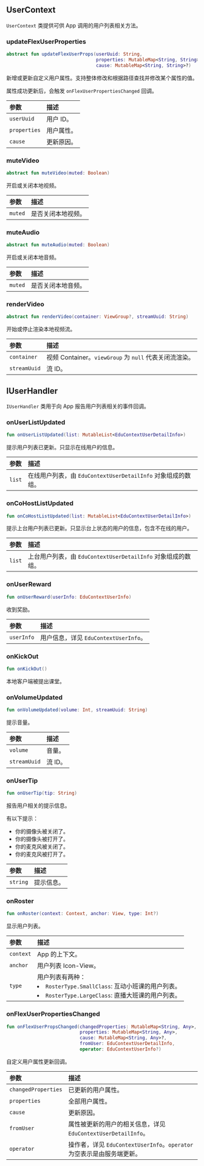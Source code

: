 ## UserContext

`UserContext` 类提供可供 App 调用的用户列表相关方法。

### updateFlexUserProperties

```kotlin
abstract fun updateFlexUserProps(userUuid: String, 
                                 properties: MutableMap<String, String>,
                                 cause: MutableMap<String, String>?)
```

新增或更新自定义用户属性。支持整体修改和根据路径查找并修改某个属性的值。

属性成功更新后，会触发 `onFlexUserPropertiesChanged` 回调。

| 参数         | 描述       |
| :----------- | :--------- |
| `userUuid`   | 用户 ID。  |
| `properties` | 用户属性。 |
| `cause`      | 更新原因。 |

### muteVideo

```kotlin
abstract fun muteVideo(muted: Boolean)
```

开启或关闭本地视频。

| 参数    | 描述               |
| :------ | :----------------- |
| `muted` | 是否关闭本地视频。 |

### muteAudio

```kotlin
abstract fun muteAudio(muted: Boolean)
```

开启或关闭本地音频。

| 参数    | 描述               |
| :------ | :----------------- |
| `muted` | 是否关闭本地音频。 |

### renderVideo

```kotlin
abstract fun renderVideo(container: ViewGroup?, streamUuid: String)
```

开始或停止渲染本地视频流。

| 参数         | 描述                                                   |
| :----------- | :----------------------------------------------------- |
| `container`  | 视频 Container。`viewGroup` 为 `null` 代表关闭流渲染。 |
| `streamUuid` | 流 ID。                                                |

## IUserHandler

`IUserHandler` 类用于向 App 报告用户列表相关的事件回调。

### onUserListUpdated

```kotlin
fun onUserListUpdated(list: MutableList<EduContextUserDetailInfo>)
```

提示用户列表已更新。只显示在线用户的信息。

| 参数   | 描述                                                         |
| :----- | :----------------------------------------------------------- |
| `list` | 在线用户列表，由 `EduContextUserDetailInfo` 对象组成的数组。 |

### onCoHostListUpdated

```kotlin
fun onCoHostListUpdated(list: MutableList<EduContextUserDetailInfo>)
```

提示上台用户列表已更新。只显示台上状态的用户的信息，包含不在线的用户。

| 参数   | 描述                                                         |
| :----- | :----------------------------------------------------------- |
| `list` | 上台用户列表，由 `EduContextUserDetailInfo` 对象组成的数组。 |

### onUserReward

```kotlin
fun onUserReward(userInfo: EduContextUserInfo)
```

收到奖励。

| 参数       | 描述                                  |
| :--------- | :------------------------------------ |
| `userInfo` | 用户信息，详见 `EduContextUserInfo`。 |

### onKickOut

```kotlin
fun onKickOut()
```

本地客户端被提出课堂。

### onVolumeUpdated

```kotlin
fun onVolumeUpdated(volume: Int, streamUuid: String)
```

提示音量。

| 参数         | 描述    |
| :----------- | :------ |
| `volume`     | 音量。  |
| `streamUuid` | 流 ID。 |

### onUserTip

```kotlin
fun onUserTip(tip: String)
```

报告用户相关的提示信息。

有以下提示：

- 你的摄像头被关闭了。
- 你的摄像头被打开了。
- 你的麦克风被关闭了。
- 你的麦克风被打开了。

| 参数     | 描述       |
| :------- | :--------- |
| `string` | 提示信息。 |

### onRoster

```kotlin
fun onRoster(context: Context, anchor: View, type: Int?)
```

显示用户列表。

| 参数      | 描述                                                         |
| :-------- | :----------------------------------------------------------- |
| `context` | App 的上下文。                                               |
| `anchor`  | 用户列表 Icon-View。                                         |
| `type`    | 用户列表有两种：<li>`RosterType.SmallClass`: 互动小班课的用户列表。<li>`RosterType.LargeClass`: 直播大班课的用户列表。 |

### onFlexUserPropertiesChanged

```kotlin
fun onFlexUserPropsChanged(changedProperties: MutableMap<String, Any>,
                           properties: MutableMap<String, Any>,
                           cause: MutableMap<String, Any>?,
                           fromUser: EduContextUserDetailInfo,
                           operator: EduContextUserInfo?)
```

自定义用户属性更新回调。

| 参数                | 描述                                                         |
| :------------------ | :----------------------------------------------------------- |
| `changedProperties` | 已更新的用户属性。                                           |
| `properties`        | 全部用户属性。                                               |
| `cause`             | 更新原因。                                                   |
| `fromUser`          | 属性被更新的用户的相关信息，详见 `EduContextUserDetailInfo`。 |
| `operator`          | 操作者，详见 `EduContextUserInfo`。`operator` 为空表示是由服务端更新。 |